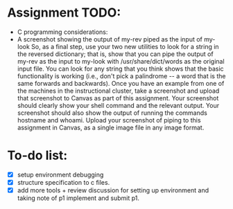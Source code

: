 # Assignment TODO:

-   C programming considerations:
-   A screenshot showing the output of my-rev piped as the input of my-look
    So, as a final step, use your two new utilities to look for a string in the reversed dictionary; that is, show that you can pipe the output of my-rev as the input to my-look with /usr/share/dict/words as the original input file. You can look for any string that you think shows that the basic functionality is working (i.e., don't pick a palindrome -- a word that is the same forwards and backwards).
    Once you have an example from one of the machines in the instructional cluster, take a screenshot and upload that screenshot to Canvas as part of this assignment. Your screenshot should clearly show your shell command and the relevant output. Your screenshot should also show the output of running the commands hostname and whoami.
    Upload your screenshot of piping to this assignment in Canvas, as a single image file in any image format.

# To-do list: 
- [x] setup environment debugging
- [x] structure specification to c files.
- [x] add more tools + review discussion for setting up environment and taking note of p1 implement and submit p1. 